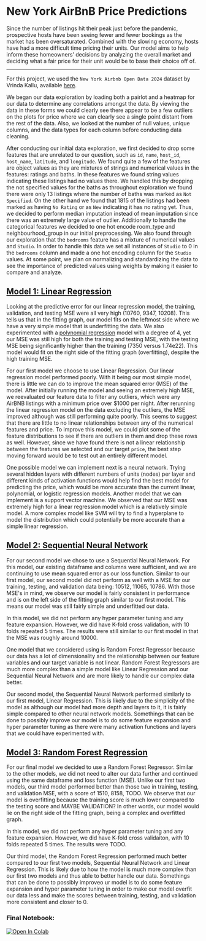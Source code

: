 # New York AirBnB Price Predictions
Since the number of listings hit their peak just before the pandemic, prospective hosts have been seeing fewer and fewer bookings as the market has been oversaturated. Combined with the slowing economy, hosts have had a more difficult time pricing their units. Our model aims to help inform these homeowners’ decisions by analyzing the overall market and deciding what a fair price for their unit would be to base their choice off of. 

---

For this project, we used the `New York Airbnb Open Data 2024` dataset by Vrinda Kallu, available [here](https://www.kaggle.com/datasets/vrindakallu/new-york-dataset/data).

We began our data exploration by loading both a pairlot and a heatmap for our data to determine any correlations amongst the data. By viewing the data in these forms we could clearly see there appear to be a few outliers on the plots for price where we can clearly see a single point distant from the rest of the data. Also, we looked at the number of null values, unique columns, and the data types for each column before conducting data cleaning.

After conducting our initial data exploration, we first decided to drop some features that are unrelated to our question, such as `id`, `name`, `host_id`, `host_name`, `latitude`, and `longitude`. We found quite a few of the features are object values as they are mixtures of strings and numerical values in the features: ratings and baths. In these features we found string values indicating these listings had no values there. We handled this by dropping the not specified values for the baths as throughout exploration we found there were only 13 listings where the number of baths was marked as `Not Specified`. On the other hand we found that 1815 of the listings had been marked as having `No Rating` or as `New` indicating it has no rating yet. Thus, we decided to perform median imputation instead of mean imputation since there was an extremely large value of outlier. Additionally to handle the categorical features we decided to one hot encode room_type and neighbourhood_group in our initial preprocessing. We also found through our exploration that the `bedrooms` feature has a mixture of numerical values and `Studio`. In order to handle this data we set all instances of `Studio` to 0 in the `bedrooms` column and made a one hot encoding column for the `Studio` values. At some point, we plan on normalizing and standardizing the data to see the importance of predicted values using weights by making it easier to compare and analyze.

## [Model 1: Linear Regression](https://colab.research.google.com/drive/1jjwC8OQ4t2foMpVOL1rNyTsa6Zegyr1H#scrollTo=x0l9IybfOdcb )
Looking at the predictive error for our linear regression model, the training, validation, and testing MSE were all very high (10760, 9347, 10208). This tells us that in the fitting graph, our model fits on the leftmost side where we have a very simple model that is underfitting the data. We also experimented with a [polynomial regression](https://colab.research.google.com/drive/1jjwC8OQ4t2foMpVOL1rNyTsa6Zegyr1H#scrollTo=vlLf2gjQPPag) model with a degree of 4, yet our MSE was still high for both the training and testing MSE, with the testing MSE being significantly higher than the training (7350 versus 1.74e22). This model would fit on the right side of the fitting graph (overfitting), despite the high training MSE. 

For our first model we choose to use Linear Regression. Our linear regression model performed poorly. With it being our most simple model, there is little we can do to improve the mean squared error (MSE) of the model. After initially running the model and seeing an extremely high MSE, we reevaluated our feature data to filter any outliers, which were any AirBNB listings with a minimum price over $1000 per night. After rerunning the linear regression model on the data excluding the outliers, the MSE improved although was still performing quite poorly. This seems to suggest that there are little to no linear relationships between any of the numerical features and price. To improve this model, we could plot some of the feature distributions to see if there are outliers in them and drop these rows as well. However, since we have found there is not a linear relationship between the features we selected and our target `price`, the best step moving forward would be to test out an entirely different model. 

One possible model we can implement next is a neural network. Trying several hidden layers with different numbers of units (nodes) per layer and different kinds of activation functions would help find the best model for predicting the price, which would be more  accurate than the current linear, polynomial, or logistic regression models. 
Another model that we can implement is a support vector machine. We observed that our MSE was extremely high for a linear regression model which is a relatively simple model. A more complex model like SVM will try to find a hyperplane to model the distribution which could potentially be more accurate than a simple linear regression.

## [Model 2: Sequential Neural Network](https://colab.research.google.com/drive/1jjwC8OQ4t2foMpVOL1rNyTsa6Zegyr1H#scrollTo=qA7ON3QSub6I)
For our second model we chose to use a Sequential Neural Network. For this model, our existing dataframe and columns were sufficient, and we are continuing to use mean squared error as our loss function. Similar to our first model, our second model did not perform as well with a MSE for our training, testing, and validation data being: 10512, 11065, 10786. With those MSE's in mind, we observe our model is fairly consistent in performance and is on the left side of the fitting graph similar to our first model. This means our model was still fairly simple and underfitted our data.

In this model, we did not perform any hyper parameter tuning and any feature expansion. However, we did have K-fold cross validation, with 10 folds repeated 5 times. The results were still similar to our first model in that the MSE was roughly around 10000.

One model that we considered using is Random Forest Regressor because our data has a lot of dimensionality and the relationship between our feature variables and our target variable is not linear. Random Forest Regressors are much more complex than a simple model like Linear Regression and our Sequential Neural Network and are more likely to handle our complex data better.

Our second model, the Sequential Neural Network performed similarly to our first model, Linear Regression. This is likely due to the simplicity of the model as although our model had more depth and layers to it, it is fairly simple compared to other neural network models. Somethings that can be done to possibly improve our model is to do some feature expansion and hyper parameter tuning as there were many activation functions and layers that we could have experimented with.

## [Model 3: Random Forest Regression](https://colab.research.google.com/drive/1jjwC8OQ4t2foMpVOL1rNyTsa6Zegyr1H#scrollTo=GV66h11LR_tT)
For our final model we decided to use a Random Forest Regressor. Similar to the other models, we did not need to alter our data further and continued using the same dataframe and loss function (MSE). Unlike our first two models, our third model performed better than those two in training, testing, and validation MSE, with a score of 1510, 8158, TODO. We observe that our model is overfitting because the training score is much lower compared to the testing score and MAYBE VALIDATION? In other words, our model would lie on the right side of the fitting graph, being a complex and overfitted graph.

In this model, we did not perform any hyper parameter tuning and any feature expansion. However, we did have K-fold cross validaiton, with 10 folds repeated 5 times. The results were TODO.

Our third model, the Random Forest Regression performed much better compared to our first two models, Sequential Neural Network and Linear Regression. This is likely due to how the model is much more complex than our first two models and thus able to better handle our data. Somethings that can be done to possibly improveo ur model is to do some feature expansion and hyper parameter tuning in order to make our model overfit our data less and make the scores between training, testing, and validation more consistent and closer to 0.

### Final Notebook:

[![Open In Colab](https://colab.research.google.com/assets/colab-badge.svg)](https://colab.research.google.com/drive/1jjwC8OQ4t2foMpVOL1rNyTsa6Zegyr1H?usp=sharing)


